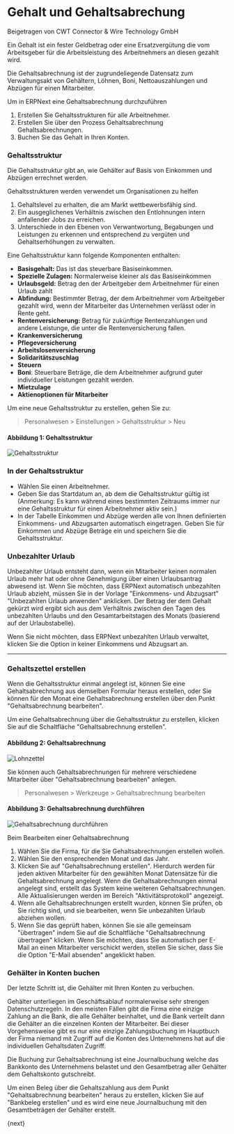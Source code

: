 <!-- add-breadcrumbs -->
# Gehalt und Gehaltsabrechung
<span class="text-muted contributed-by">Beigetragen von CWT Connector & Wire Technology GmbH</span>

Ein Gehalt ist ein fester Geldbetrag oder eine Ersatzvergütung die vom Arbeitsgeber für die Arbeitsleistung des Arbeitnehmers an diesen gezahlt wird.

Die Gehaltsabrechnung ist der zugrundeliegende Datensatz zum Verwaltungsakt von Gehältern, Löhnen, Boni, Nettoauszahlungen und Abzügen für einen Mitarbeiter.

Um in ERPNext eine Gehaltsabrechnung durchzuführen

1. Erstellen Sie Gehaltsstrukturen für alle Arbeitnehmer.
2. Erstellen Sie über den Prozess Gehaltsabrechnung Gehaltsabrechnungen.
3. Buchen Sie das Gehalt in Ihren Konten.

### Gehaltsstruktur

Die Gehaltsstruktur gibt an, wie Gehälter auf Basis von Einkommen und Abzügen errechnet werden.

Gehaltsstrukturen werden verwendet um Organisationen zu helfen

1. Gehaltslevel zu erhalten, die am Markt wettbewerbsfähig sind.
2. Ein ausgeglichenes Verhältnis zwischen den Entlohnungen intern anfallender Jobs zu erreichen.
3. Unterschiede in den Ebenen von Verwantwortung, Begabungen und Leistungen zu erkennen und entsprechend zu vergüten und Gehaltserhöhungen zu verwalten.

Eine Gehaltsstruktur kann folgende Komponenten enthalten:

* **Basisgehalt:** Das ist das steuerbare Basiseinkommen.
* **Spezielle Zulagen:** Normalerweise kleiner als das Basiseinkommen
* **Urlaubsgeld:** Betrag den der Arbeitgeber dem Arbeitnehmer für einen Urlaub zahlt
* **Abfindung:** Bestimmter Betrag, der dem Arbeitnehmer vom Arbeitgeber gezahlt wird, wenn der Mitarbeiter das Unternehmen verlässt oder in Rente geht.
* **Rentenversicherung:** Betrag für zukünftige Rentenzahlungen und andere Leistunge, die unter die Rentenversicherung fallen.
* **Krankenversicherung**
* **Pflegeversicherung**
* **Arbeitslosenversicherung**
* **Solidaritätszuschlag**
* **Steuern**
* **Boni**: Steuerbare Beträge, die dem Arbeitnehmer aufgrund guter individueller Leistungen gezahlt werden.
* **Mietzulage**
* **Aktienoptionen für Mitarbeiter**

Um eine neue Gehaltsstruktur zu erstellen, gehen Sie zu:

> Personalwesen > Einstellungen > Gehaltsstruktur > Neu

#### Abbildung 1: Gehaltsstruktur

<img class="screenshot" alt="Gehaltsstruktur" src="{{docs_base_url}}/assets/img/human-resources/salary-structure.png">

### In der Gehaltsstruktur

* Wählen Sie einen Arbeitnehmer.
* Geben Sie das Startdatum an, ab dem die Gehaltsstruktur gültig ist (Anmerkung: Es kann während eines bestimmten Zeitraums immer nur eine Gehaltsstruktur für einen Arbeitnehmer aktiv sein.)
* In der Tabelle Einkommen und Abzüge werden alle von Ihnen definierten Einkommens- und Abzugsarten automatisch eingetragen. Geben Sie für Einkommen und Abzüge Beträge ein und speichern Sie die Gehaltsstruktur.

### Unbezahlter Urlaub

Unbezahlter Urlaub entsteht dann, wenn ein Mitarbeiter keinen normalen Urlaub mehr hat oder ohne Genehmigung über einen Urlaubsantrag abwesend ist. Wenn Sie möchten, dass ERPNext automatisch unbezahlten Urlaub abzieht, müssen Sie in der Vorlage "Einkommens- und Abzugsart" "Unbezahlten Urlaub anwenden" anklicken. Der Betrag der dem Gehalt gekürzt wird ergibt sich aus dem Verhältnis zwischen den Tagen des unbezahlten Urlaubs und den Gesamtarbeitstagen des Monats (basierend auf der Urlaubstabelle).

Wenn Sie nicht möchten, dass ERPNext unbezahlten Urlaub verwaltet, klicken Sie die Option in keiner Einkommens und Abzugsart an.

* * *

### Gehaltszettel erstellen

Wenn die Gehaltsstruktur einmal angelegt ist, können Sie eine Gehaltsabrechnung aus demselben Formular heraus erstellen, oder Sie können für den Monat eine Gehaltsabrechnung erstellen über den Punkt "Gehaltsabrechnung bearbeiten".

Um eine Gehaltsabrechnung über die Gehaltsstruktur zu erstellen, klicken Sie auf die Schaltfläche "Gehaltsabrechnung erstellen".

#### Abbildung 2: Gehaltsabrechnung

<img class="screenshot" alt="Lohnzettel" src="{{docs_base_url}}/assets/img/human-resources/salary-slip.png">

Sie können auch Gehaltsabrechnungen für mehrere verschiedene Mitarbeiter über "Gehaltsabrechnung bearbeiten" anlegen.

> Personalwesen > Werkzeuge > Gehaltsabrechnung bearbeiten

#### Abbildung 3: Gehaltsabrechnung durchführen

<img class="screenshot" alt="Gehaltsabrechnung durchführen" src="{{docs_base_url}}/assets/img/human-resources/process-payroll.png">

Beim Bearbeiten einer Gehaltsabrechnung

1. Wählen Sie die Firma, für die Sie Gehaltsabrechnungen erstellen wollen.
2. Wählen Sie den ensprechenden Monat und das Jahr.
3. Klicken Sie auf "Gehaltsabrechnung erstellen". Hierdurch werden für jeden aktiven Mitarbeiter für den gewählten Monat Datensätze für die Gehaltsabrechnung angelegt. Wenn die Gehaltsabrechnungen einmal angelegt sind, erstellt das System keine weiteren Gehaltsabrechnungen. Alle Aktualisierungen werden im Bereich "Aktivitätsprotokoll" angezeigt.
4. Wenn alle Gehaltsabrechnungen erstellt wurden, können Sie prüfen, ob Sie richtig sind, und sie bearbeiten, wenn Sie unbezahlten Urlaub abziehen wollen.
5. Wenn Sie das geprüft haben, können Sie sie alle gemeinsam "übertragen" indem Sie auf die Schaltfläche "Gehaltsabrechnung übertragen" klicken. Wenn Sie möchten, dass Sie automatisch per E-Mail an einen Mitarbeiter verschickt werden, stellen Sie sicher, dass Sie die Option "E-Mail absenden" angeklickt haben.

### Gehälter in Konten buchen

Der letzte Schritt ist, die Gehälter mit Ihren Konten zu verbuchen.

Gehälter unterliegen im Geschäftsablauf normalerweise sehr strengen Datenschutzregeln. In den meisten Fällen gibt die Firma eine einzige Zahlung an die Bank, die alle Gehälter beinhaltet, und die Bank verteilt dann die Gehälter an die einzelnen Konten der Mitarbeiter. Bei dieser Vorgehensweise gibt es nur eine einzige Zahlungsbuchung im Hauptbuch der Firma niemand mit Zugriff auf die Konten des Unternehmens hat auf die individuellen Gehaltsdaten Zugriff.

Die Buchung zur Gehaltsabrechnung ist eine Journalbuchung welche das Bankkonto des Unternehmens belastet und den Gesamtbetrag aller Gehälter dem Gehaltskonto gutschreibt.

Um einen Beleg über die Gehaltszahlung aus dem Punkt "Gehaltsabrechnung bearbeiten" heraus zu erstellen, klicken Sie auf "Bankbeleg erstellen" und es wird eine neue Journalbuchung  mit den Gesamtbeträgen der Gehälter erstellt.

{next}
